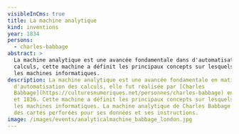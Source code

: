 ```yaml
---
visibleInCms: true
title: La machine analytique
kind: inventions
year: 1834
persons:
  - charles-babbage
abstract: >
  La machine analytique est une avancée fondamentale dans d'automatisation des
  calculs, cette machine a définit les principaux concepts sur lesquels reposent
  les machines informatiques.
description: La machine analytique est une avancée fondamentale en matière
  d'automatisation des calculs, elle fut réalisée par [Charles
  Babbage](https://culturesnumeriques.net/personnes/charles-babbage) entre 1834
  et 1836. Cette machine a définit les principaux concepts sur lesquels reposent
  les machines informatiques. La machine analytique de Charles Babbage utilisait
  des cartes perforées pour ses données et ses instructions.
image: /images/events/analyticalmachine_babbage_london.jpg
---
```

